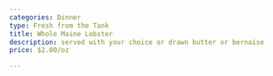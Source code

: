 ```yaml
---
categories: Dinner
type: Fresh from the Tank
title: Whole Maine Lobster
description: served with your choice or drawn butter or bernaise
price: $2.00/oz

---
```

